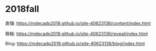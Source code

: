 # 2018fall

倉儲: https://mdecadp2018.github.io/site-40623136/content/index.html

簡報: https://mdecadp2018.github.io/site-40623136/reveal/index.html

Blog: https://mdecadp2018.github.io/site-40623136/blog/index.html
